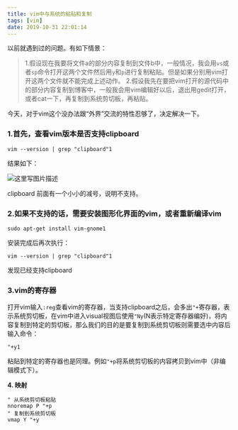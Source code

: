```yaml
---
title: vim中与系统的粘贴和复制
tags: [vim]
date: 2019-10-31 22:01:14
---
```


以前就遇到过的问题。有如下情景：

> 1.假设现在我要将文件a的部分内容复制到文件b中，一般情况，我会用`vs`或者`sp`命令打开这两个文件然后用`y`和`p`进行复制粘贴。但是如果分别用vim打开这两个文件就不能完成上述动作。 
> 2.假设我先在要把vim打开的源代码中的部分内容复制到博客中，一般我会用vim编辑好以后，退出用gedit打开，或者cat一下，再复制到系统剪切板，再粘贴。

今天，对于vim这个没办法跟“外界”交流的特性忍够了，决定解决一下。

### **1.首先，查看vim版本是否支持clipboard**

```
vim --version | grep "clipboard"1
```

结果如下： 

![这里写图片描述](https://img-blog.csdn.net/20161215215734971?watermark/2/text/aHR0cDovL2Jsb2cuY3Nkbi5uZXQvemhhbmd4aWFvOTM=/font/5a6L5L2T/fontsize/400/fill/I0JBQkFCMA==/dissolve/70/gravity/SouthEast)

clipboard 前面有一个小小的减号，说明不支持。

### **2.如果不支持的话，需要安装图形化界面的vim，或者重新编译vim**

```
sudo apt-get install vim-gnome1
```
<!--more-->
安装完成后再次执行：

```
vim --version | grep "clipboard"1
```

发现已经支持clipboard

### **3.vim的寄存器**

打开vim输入`:reg`查看vim的寄存器，当支持clipboard之后，会多出`"+`寄存器，表示系统剪切板，在vim中进入visual视图后使用`"Ny`(N表示特定寄存器编好)，将内容复制到特定的剪切板，那么我们的目的是要复制到系统剪切板则需要选中内容后输入命令：

```
"+y1
```

粘贴到特定的寄存器也是同理。例如`"+p`将系统剪切板的内容拷贝到vim中（非编辑模式下）。



**4. 映射**

```vim
" 从系统剪切板粘贴
nnoremap P "+p
" 复制到系统剪切板
vmap Y "+y
```



